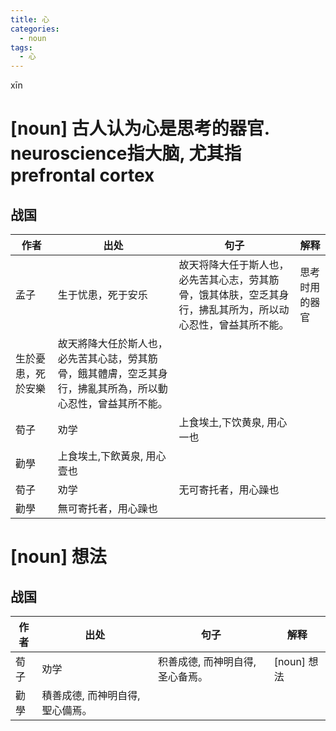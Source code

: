 ```yaml
---
title: 心
categories:
  - noun
tags:
  - 心
---
```


xīn
<!-- more -->


# [noun] 古人认为心是思考的器官. neuroscience指大脑, 尤其指prefrontal cortex

## 战国

作者|出处|句子|解释
---|---|---|---
孟子|生于忧患，死于安乐|故天将降大任于斯人也，必先苦其心志，劳其筋骨，饿其体肤，空乏其身行，拂乱其所为，所以动心忍性，曾益其所不能。| 思考时用的器官
 |生於憂患，死於安樂|故天將降大任於斯人也，必先苦其心誌，勞其筋骨，餓其體膚，空乏其身行，拂亂其所為，所以動心忍性，曾益其所不能。|
荀子|劝学|上食埃土,下饮黄泉, 用心一也|
  |勸學|上食埃土,下飲黃泉, 用心壹也|
荀子|劝学|无可寄托者，用心躁也|
 |勸學|無可寄托者，用心躁也|

# [noun] 想法

 ## 战国

 作者|出处|句子|解释
 ---|---|---|---
 荀子|劝学|积善成德, 而神明自得, 圣心备焉。| [noun] 想法
  |勸學|積善成德, 而神明自得, 聖心備焉。|
